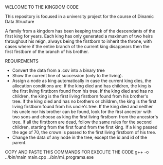 WELCOME TO THE KINGDOM CODE

This repository is focused in a university project for the course of Dinamic Data Structure

A family from a kingdom has been keeping track of the descendants of the first king for years. Each king has only generated a maximum of two heirs throughout his reign, always being the firstborn to inherit the throne, with cases where if the entire branch of the current king disappears then the first firstborn of the branch of his brother.

REQUIREMENTS
- Convert the data from a .csv into a binary tree
- Show the current line of succession (only to the living).
- Assign a node as king automatically in case the current king dies, the allocation conditions are:
    If the king died and has children, the king is the first living firstborn found from his tree.
    If the king died and has no children, the king is the first living firstborn found from his brother's tree.
    If the king died and has no brothers or children, the king is the first living firstborn found from his uncle's tree.
    If the king died and neither his uncle nor his brother can be found, look for the first ancestor with two sons and choose as king the first living firstborn from the ancestor's tree.
    If all the firstborn are dead, follow the same rules for the second children, starting from the first found from the first king.
    If a king passed the age of 70, the crown is passed to the first living firstborn of his tree.
- Change the data of any node in the tree, except the id and id of the parent.

COPY AND PASTE THIS COMMANDS FOR EXECUTE THE CODE
g++ -o ../bin/main main.cpp
../bin/mi_programa.exe